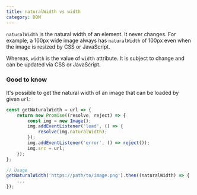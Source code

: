 ```yaml
---
title: naturalWidth vs width
category: DOM
---
```


`naturalWidth` is the natural width of an element. It never changes.
For example, a 100px wide image always has `naturalWidth` of 100px even when the image is resized by CSS or JavaScript.

Whereas, `width` is the value of `width` attribute. It is subject to change and can be updated via CSS or JavaScript.

### Good to know

It's possible to get the natural width of an image that can be loaded by given `url`:

```js
const getNaturalWidth = url => {
    return new Promise((resolve, reject) => {
        const img = new Image();
        img.addEventListener('load', () => {
            resolve(img.naturalWidth);
        });
        img.addEventListener('error', () => reject());
        img.src = url;
    });
};

// Usage
getNaturalWidth('https://path/to/image.png').then((naturalWidth) => {
    ...
});
```
